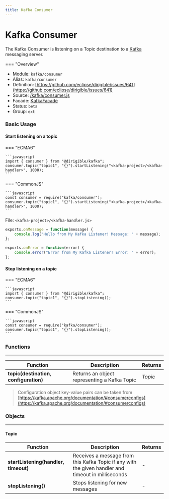 ```yaml
---
title: Kafka Consumer
---
```


Kafka Consumer
===

The Kafka Consumer is listening on a Topic destination to a [Kafka](http://kafka.apache.org/) messaging server.

=== "Overview"
- Module: `kafka/consumer`
- Alias: `kafka/consumer`
- Definition: [https://github.com/eclipse/dirigible/issues/641](https://github.com/eclipse/dirigible/issues/641)
- Source: [/kafka/consumer.js](https://github.com/eclipse/dirigible/tree/master/components/api-kafka/src/main/resources/META-INF/dirigible/kafka/consumer.js)
- Facade: [KafkaFacade](https://github.com/eclipse/dirigible/blob/master/components/api-kafka/src/main/java/org/eclipse/dirigible/components/api/kafka/KafkaFacade.java)
- Status: `beta`
- Group: `ext`


### Basic Usage

#### Start listening on a topic

=== "ECMA6"

	```javascript
	import { consumer } from "@dirigible/kafka";
	consumer.topic("topic1", "{}").startListening("<kafka-project>/<kafka-handler>", 1000);
	```

=== "CommonJS"

	```javascript
	const consumer = require("kafka/consumer");
	consumer.topic("topic1", "{}").startListening("<kafka-project>/<kafka-handler>", 1000);
	```

File: `<kafka-project>/<kafka-handler.js>`
```javascript
exports.onMessage = function(message) {
	console.log("Hello from My Kafka Listener! Message: " + message);
};

exports.onError = function(error) {
	console.error("Error from My Kafka Listener! Error: " + error);
};
```

#### Stop listening on a topic

=== "ECMA6"

	```javascript
	import { consumer } from "@dirigible/kafka";
	consumer.topic("topic1", "{}").stopListening();
	```

=== "CommonJS"

	```javascript
	const consumer = require("kafka/consumer");
	consumer.topic("topic1", "{}").stopListening();
	```

### Functions

---

Function     | Description | Returns
------------ | ----------- | --------
**topic(destination, configuration)**   | Returns an object representing a Kafka Topic | *Topic*

> Configuration object key-value pairs can be taken from [https://kafka.apache.org/documentation/#consumerconfigs](https://kafka.apache.org/documentation/#consumerconfigs)


### Objects

---

#### Topic

Function     | Description | Returns
------------ | ----------- | --------
**startListening(handler, timeout)**   | Receives a message from this Kafka Topic if any with the given handler and timeout in milliseconds | *-*
**stopListening()**   | Stops listening for new messages | *-*


 
